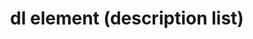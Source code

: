---
{
  "title": "dl element (description list)",
  "description": "Description list element. See the related [`dt` element](/tech/html/dt_element) and the [`dd` element](/tech/html/dd_element) for more information.",
  "category": "html",
  "keywords": [
    "dl element (description list)"
  ],
  "last_test_date": "2018-09-05",
  "test_results_url": "https://a11ysupport.io/tech/html/dl_element",
  "notes": "The `dl` element and its associated `dt` and `dd` elements have poor to non-existent support. If it is critically important to convey relationships between terms and descriptions and the values of the two can be confused with each other (think a matching list of colors such as \"red: blue\", consider another approach such as a table or headings. It is often possible for a user to determine which text is a key and which text is a value just based upon the text alone. If this is the case for your implementation, it might be fine to use a `dl` element and hope for better support in the future.",
  "stats": {
    "jaws": {
      "chrome": {
        "85": "a"
      },
      "ie": {
        "11.134": "a"
      },
      "firefox": {
        "80": "a"
      }
    },
    "narrator": {
      "edge": {
        "85": "n"
      }
    },
    "nvda": {
      "chrome": {
        "85": "a"
      },
      "firefox": {
        "80": "a"
      }
    },
    "orca": {
      "firefox": {
        "80": "n"
      }
    },
    "talkback": {
      "and_chr": {
        "85": "u"
      }
    },
    "vo_ios": {
      "ios_saf": {
        "14": "a"
      }
    },
    "vo_macos": {
      "safari": {
        "14.0": "a"
      }
    }
  },
  "links": {
    "NVDA issue": "https://github.com/nvaccess/nvda/issues/3858",
    "JAWS issue": "https://github.com/FreedomScientific/VFO-standards-support/issues/157",
    "WHATWG HTML spec for description lists": "https://html.spec.whatwg.org/#the-dl-element",
    "HTML AAM for the dl element": "https://w3c.github.io/html-aam/#el-dl"
  }
}
---